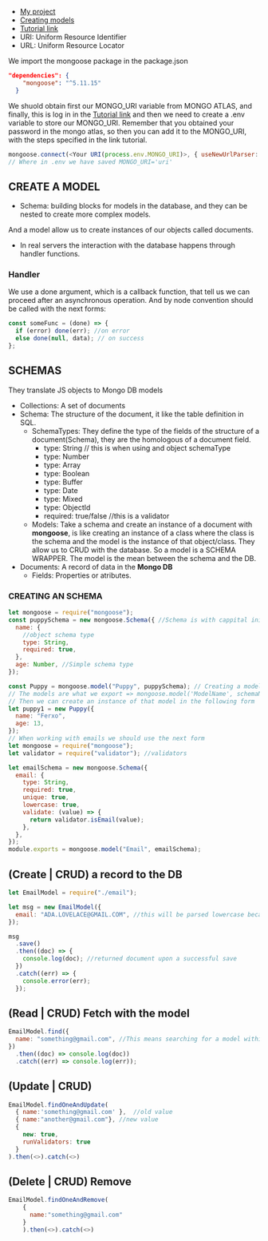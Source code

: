 - [My project](https://replit.com/@mefercs/boilerplate-mongomongoose-1#myApp.js)
- [Creating models](https://www.freecodecamp.org/news/introduction-to-mongoose-for-mongodb-d2a7aa593c57/)
- [Tutorial link](https://www.freecodecamp.org/news/get-started-with-mongodb-atlas/)
- URI: Uniform Resource Identifier
- URL: Uniform Resource Locator

We import the mongoose package in the package.json

```json
"dependencies": {
    "mongoose": "^5.11.15"
  }
```

We shuold obtain first our MONGO_URI variable from MONGO ATLAS, and finally, this
is log in in the [Tutorial link](https://www.freecodecamp.org/news/get-started-with-mongodb-atlas/)
and then we need to create a .env variable to store our MONGO_URI. Remember that you obtained
your password in the mongo atlas, so then you can add it to the MONGO_URI, with the steps
specified in the link tutorial.

```js
mongoose.connect(<Your URI(process.env.MONGO_URI)>, { useNewUrlParser: true, useUnifiedTopology: true });
// Where in .env we have saved MONGO_URI='uri'
```

## CREATE A MODEL

- Schema: building blocks for models in the database, and they can be nested to create
  more complex models.

And a model allow us to create instances of our objects called documents.

- In real servers the interaction with the database happens through handler functions.

### Handler

We use a done argument, which is a callback function, that tell us we can proceed after
an asynchronous operation. And by node convention should be called with the next forms:

```js
const someFunc = (done) => {
  if (error) done(err); //on error
  else done(null, data); // on success
};
```

## SCHEMAS

They translate JS objects to Mongo DB models

- Collections: A set of documents
- Schema: The structure of the document, it like the table definition in SQL.
  - SchemaTypes: They define the type of the fields of the structure of a document(Schema),
    they are the homologous of a document field.
    - type: String // this is when using and object schemaType
    - type: Number
    - type: Array
    - type: Boolean
    - type: Buffer
    - type: Date
    - type: Mixed
    - type: ObjectId
    - required: true/false //this is a validator
  - Models: Take a schema and create an instance of a document with **mongoose**,
    is like creating an instance of a class where the class is the schema and
    the model is the instance of that object/class. They allow us to CRUD with the database.
    So a model is a SCHEMA WRAPPER. The model is the mean between the schema and the DB.
- Documents: A record of data in the **Mongo DB**
  - Fields: Properties or atributes.

### CREATING AN SCHEMA

```js
let mongoose = require("mongoose");
const puppySchema = new mongoose.Schema({ //Schema is with cappital initial letter
  name: {
    //object schema type
    type: String,
    required: true,
  },
  age: Number, //Simple schema type
});

const Puppy = mongoose.model("Puppy", puppySchema); // Creating a model
// The models are what we export => mongoose.model('ModelName', schemaName)
// Then we can create an instance of that model in the following form
let puppy1 = new Puppy({
  name: "Ferxo",
  age: 13,
});
// When working with emails we should use the next form
let mongoose = require("mongoose");
let validator = require("validator"); //validators

let emailSchema = new mongoose.Schema({
  email: {
    type: String,
    required: true,
    unique: true,
    lowercase: true,
    validate: (value) => {
      return validator.isEmail(value);
    },
  },
});
module.exports = mongoose.model("Email", emailSchema);
```

## (Create | CRUD) a record to the DB

```js
let EmailModel = require("./email");

let msg = new EmailModel({
  email: "ADA.LOVELACE@GMAIL.COM", //this will be parsed lowercase because our schema definition
});

msg
  .save()
  .then((doc) => {
    console.log(doc); //returned document upon a successful save
  })
  .catch((err) => {
    console.error(err);
  });
```

## (Read | CRUD) Fetch with the model

```js
EmailModel.find({
  name: "something@gmail.com", //This means searching for a model within the EmailModel collection
})
  .then((doc) => console.log(doc))
  .catch((err) => console.log(err));
```

## (Update | CRUD)

```js
EmailModel.findOneAndUpdate(
  { name:'something@gmail.com' },  //old value
  { name:"another@gmail.com"}, //new value
  {
    new: true,
    runValidators: true
  }
).then(<>).catch(<>)
```

## (Delete | CRUD) Remove

```js
EmailModel.findOneAndRemove(
    {
      name:"something@gmail.com"
    }
    ).then(<>).catch(<>)
```
